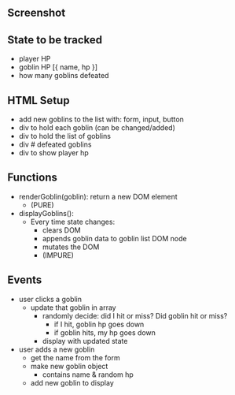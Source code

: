 ## Screenshot

## State to be tracked

-   player HP
-   goblin HP [{ name, hp }]
-   how many goblins defeated

## HTML Setup

-   add new goblins to the list with: form, input, button
-   div to hold each goblin (can be changed/added)
-   div to hold the list of goblins
-   div # defeated goblins
-   div to show player hp

## Functions

-   renderGoblin(goblin): return a new DOM element
    -   (PURE)
-   displayGoblins():
    -   Every time state changes:
        -   clears DOM
        -   appends goblin data to goblin list DOM node
        -   mutates the DOM
        -   (IMPURE)

## Events

-   user clicks a goblin
    -   update that goblin in array
        -   randomly decide: did I hit or miss? Did goblin hit or miss?
            -   if I hit, goblin hp goes down
            -   if goblin hits, my hp goes down
        -   display with updated state
-   user adds a new goblin
    -   get the name from the form
    -   make new goblin object
        -   contains name & random hp
    -   add new goblin to display
